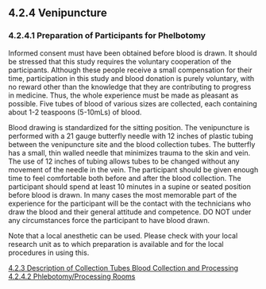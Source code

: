 ## 4.2.4 Venipuncture

### 4.2.4.1 Preparation of Participants for Phelbotomy

Informed consent must have been obtained before blood is drawn.  It should be stressed that this study requires the voluntary cooperation of the participants.  Although these people receive a small compensation for their time, participation in this study and blood donation is purely voluntary, with no reward other than the knowledge that they are contributing to progress in medicine.  Thus, the whole experience must be made as pleasant as possible.  Five tubes of blood of various sizes are collected, each containing about 1-2 teaspoons (5-10mLs) of blood.

Blood drawing is standardized for the sitting position. The venipuncture is performed with a 21 gauge butterfly needle with 12 inches of plastic tubing between the venipuncture site and the blood collection tubes.  The butterfly has a small, thin walled needle that minimizes trauma to the skin and vein.  The use of 12 inches of tubing allows tubes to be changed without any movement of the needle in the vein. The participant should be given enough time to feel comfortable both before and after the blood collection.  The participant should spend at least 10 minutes in a supine or seated position before blood is drawn.  In many cases the most memorable part of the experience for the participant will be the contact with the technicians who draw the blood and their general attitude and competence.  DO NOT under any circumstances force the participant to have blood drawn.

Note that a local anesthetic can be used. Please check with your local research unit as to which preparation is available and for the local procedures in using this.


<div class="center">
<div class="btn-group">
  <a href=":pages_path:/manuals/blood-collection-processing/4-02-03-description-of-collection-tubes.md" class="btn btn-default">
    <span class="glyphicon glyphicon-chevron-left"></span>
    4.2.3 Description of Collection Tubes
  </a>

  <a href=":pages_path:/manuals/blood-collection-processing" class="btn btn-default">
    <span class="glyphicon glyphicon-chevron-up"></span>
    Blood Collection and Processing
  </a>

  <a href=":pages_path:/manuals/blood-collection-processing/4-02-04-02-phlebotomy-processing-rooms.md" class="btn btn-success">
    4.2.4.2 Phlebotomy/Processing Rooms
    <span class="glyphicon glyphicon-chevron-right"></span>
  </a>
</div>
</div>
